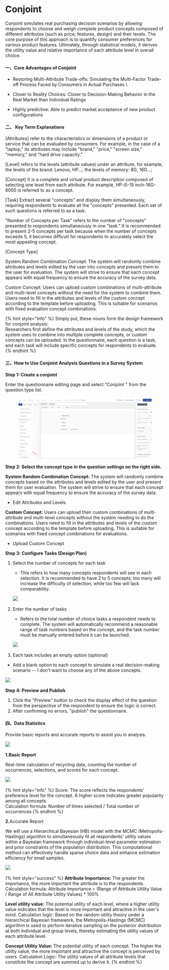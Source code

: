 # Conjoint

Conjoint  simulates real purchasing decision scenarios by allowing respondents to choose and weigh complete product concepts composed of different attributes (such as price, features, design) and their levels. The core purpose of this approach is to quantify consumer preferences for various product features. Ultimately, through statistical models, it derives the utility value and relative importance of each attribute level in overall choice.

#### 一、Core Advantages of Conjoint <a href="#yi-maxdiff-de-he-xin-you-shi" id="yi-maxdiff-de-he-xin-you-shi"></a>

* Restoring Multi-Attribute Trade-offs: Simulating the Multi-Factor Trade-off Process Faced by Consumers in Actual Purchases
  \

* Closer to Reality Choices: Closer to Decision-Making Behavior in the Real Market than Individual Ratings
* Highly predictive: Able to predict market acceptance of new product configurations

#### **二、** Key Term Explanations <a href="#er-guan-jian-ci-shuo-ming" id="er-guan-jian-ci-shuo-ming"></a>

\[Attributes] refer to the characteristics or dimensions of a product or service that can be evaluated by consumers. For example, in the case of a "laptop," its attributes may include "brand," "price," "screen size," "memory," and "hard drive capacity."

\[Level] refers to the levels (attribute values) under an attribute, for example, the levels of the brand: Lenovo, HP...; the levels of memory: 8G, 16G...;

\[Concept] It is a complete and virtual product description composed of selecting one level from each attribute. For example, HP-i5-15 inch-16G-6000 is referred to as a concept.

\[Task] Extract several "concepts" and display them simultaneously, requiring respondents to evaluate all the "concepts" presented. Each set of such questions is referred to as a task.

"Number of Concepts per Task" refers to the number of "concepts" presented to respondents simultaneously in one "task." It is recommended to present 2-5 concepts per task because when the number of concepts exceeds 5, it becomes difficult for respondents to accurately select the most appealing concept.

\[Concept Type]

System Random Combination Concept: The system will randomly combine attributes and levels edited by the user into concepts and present them to the user for evaluation. The system will strive to ensure that each concept appears with equal frequency to ensure the accuracy of the survey data.

Custom Concept: Users can upload custom combinations of multi-attribute and multi-level concepts without the need for the system to combine them. Users need to fill in the attributes and levels of the custom concept according to the template before uploading. This is suitable for scenarios with fixed evaluation concept combinations.

{% hint style="info" %}
Simply put, these nouns form the design framework for conjoint analysis:
\
Researchers first define the attributes and levels of the study, which the system uses to combine into multiple complete concepts, or custom concepts can be uploaded. In the questionnaire, each question is a task, and each task will include specific concepts for respondents to evaluate.
{% endhint %}

#### 三、How to Use Conjoint Analysis Questions in a Survey System <a href="#san-wen-juan-xi-tong-zhong-she-zhi-maxdiff-ti" id="san-wen-juan-xi-tong-zhong-she-zhi-maxdiff-ti"></a>

**Step 1: Create a conjoint**

Enter the questionnaire editing page and select "Conjoint " from the question type list.

<figure><img src="../../.gitbook/assets/image.png" alt=""><figcaption></figcaption></figure>

**Step 2: Select the concept type in the question settings on the right side.**

**System Random Combination Concept:** The system will randomly combine concepts based on the attributes and levels edited by the user and present them for user evaluation. The system will strive to ensure that each concept appears with equal frequency to ensure the accuracy of the survey data.

* Edit Attributes and Levels

&#x20;

**Custom Concept:** Users can upload their custom combinations of multi-attribute and multi-level concepts without the system needing to do the combinations. Users need to fill in the attributes and levels of the custom concept according to the template before uploading. This is suitable for scenarios with fixed concept combinations for evaluations.

* Upload Custom Concept



**Step 3: Configure Tasks (Design Plan)**

1.  Select the number of concepts for each task

    * This refers to how many concepts respondents will see in each selection. It is recommended to have 2 to 5 concepts; too many will increase the difficulty of selection, while too few will lack comparability.

    ![](https://imur.gitbook.io/help_center/~gitbook/image?url=https%3A%2F%2F1246225111-files.gitbook.io%2F%7E%2Ffiles%2Fv0%2Fb%2Fgitbook-x-prod.appspot.com%2Fo%2Fspaces%252F-Lnu1UZ4dgrL0WcgooHk%252Fuploads%252FeyLkAnqjEI8qsT6QxomI%252Fimage.png%3Falt%3Dmedia%26token%3Dc66b334f-f164-44e4-a816-bddda954179c\&width=768\&dpr=4\&quality=100\&sign=94b3208f\&sv=2)
2.  Enter the number of tasks

    * Refers to the total number of choice tasks a respondent needs to complete. The system will automatically recommend a reasonable range of task numbers based on the concept, and the task number must be manually entered before it can be launched.

    ![](https://imur.gitbook.io/help_center/~gitbook/image?url=https%3A%2F%2F1246225111-files.gitbook.io%2F%7E%2Ffiles%2Fv0%2Fb%2Fgitbook-x-prod.appspot.com%2Fo%2Fspaces%252F-Lnu1UZ4dgrL0WcgooHk%252Fuploads%252Fh0HWH9i0RilnQQTkl90Z%252Fimage.png%3Falt%3Dmedia%26token%3Df9c0501d-af07-46cf-916b-b692f6f11d74\&width=768\&dpr=4\&quality=100\&sign=9651477f\&sv=2)
3. Each task includes an empty option (optional)

* Add a blank option to each concept to simulate a real decision-making scenario -- I don't want to choose any of the above concepts.

![](https://imur.gitbook.io/help_center/~gitbook/image?url=https%3A%2F%2F1246225111-files.gitbook.io%2F%7E%2Ffiles%2Fv0%2Fb%2Fgitbook-x-prod.appspot.com%2Fo%2Fspaces%252F-Lnu1UZ4dgrL0WcgooHk%252Fuploads%252FqxRcC5YPRX02VWmbTNci%252Fimage.png%3Falt%3Dmedia%26token%3D4517750e-1c05-43ca-8e70-9f4fbef49f07\&width=768\&dpr=4\&quality=100\&sign=d9998abb\&sv=2)



**Step 4: Preview and Publish**

1. Click the "Preview" button to check the display effect of the question from the perspective of the respondent to ensure the logic is correct.
2. After confirming no errors, "publish" the questionnaire.

#### 四、Data Statistics <a href="#si-shu-ju-tong-ji" id="si-shu-ju-tong-ji"></a>

Provide basic reports and accurate reports to assist you in analysis.

![](https://imur.gitbook.io/help_center/~gitbook/image?url=https%3A%2F%2F1246225111-files.gitbook.io%2F%7E%2Ffiles%2Fv0%2Fb%2Fgitbook-x-prod.appspot.com%2Fo%2Fspaces%252F-Lnu1UZ4dgrL0WcgooHk%252Fuploads%252FikitAtWbFJrEha5LaeTI%252Fimage.png%3Falt%3Dmedia%26token%3Dd3050bcc-cf00-4f87-b1ac-41a9ef0536be\&width=768\&dpr=4\&quality=100\&sign=84f4bfd9\&sv=2)

**1.Basic Report**

Real-time calculation of recycling data, counting the number of occurrences, selections, and scores for each concept.

![](https://imur.gitbook.io/help_center/~gitbook/image?url=https%3A%2F%2F1246225111-files.gitbook.io%2F%7E%2Ffiles%2Fv0%2Fb%2Fgitbook-x-prod.appspot.com%2Fo%2Fspaces%252F-Lnu1UZ4dgrL0WcgooHk%252Fuploads%252FUOrqS1mQNSQmlyGNemB7%252Fimage.png%3Falt%3Dmedia%26token%3D0576fb41-652a-47d5-9532-ff34aa70658c\&width=768\&dpr=4\&quality=100\&sign=28859987\&sv=2)

{% hint style="info" %}
Score: The score reflects the respondents' preference level for the concept. A higher score indicates greater popularity among all concepts.
\
Calculation formula: Number of times selected / Total number of occurrences
{% endhint %}

&#x20;           &#x20;

**2.**&#x41;ccurate Report

We will use a Hierarchical Bayesian (HB) model with the MCMC (Metropolis-Hastings) algorithm to simultaneously fit all respondents' utility values within a Bayesian framework through individual-level parameter estimation and prior constraints of the population distribution. This computational method can effectively handle sparse choice data and enhance estimation efficiency for small samples.

![](https://imur.gitbook.io/help_center/~gitbook/image?url=https%3A%2F%2F1246225111-files.gitbook.io%2F%7E%2Ffiles%2Fv0%2Fb%2Fgitbook-x-prod.appspot.com%2Fo%2Fspaces%252F-Lnu1UZ4dgrL0WcgooHk%252Fuploads%252FX2PXzBw0Y5HWmB62pfdz%252Fimage.png%3Falt%3Dmedia%26token%3D72ea55f8-7a3e-472d-bf73-b398a0a39c20\&width=768\&dpr=4\&quality=100\&sign=1cd2dffa\&sv=2)



{% hint style="success" %}
**Attribute Importance:** The greater the importance, the more important the attribute is to the respondents. Calculation formula: Attribute Importance = (Range of Attribute Utility Value / Range of All Attribute Utility Values) \* 100%

**Level utility value:** The potential utility of each level, where a higher utility value indicates that the level is more important and attractive in the user's mind. Calculation logic: Based on the random utility theory under a hierarchical Bayesian framework, the Metropolis-Hastings (MCMC) algorithm is used to perform iterative sampling on the posterior distribution at both individual and group levels, thereby estimating the utility values of each attribute level.

**Concept Utility Value:** The potential utility of each concept. The higher the utility value, the more important and attractive the concept is perceived by users. Calculation Logic: The utility values of all attribute levels that constitute the concept are summed up to derive it.
{% endhint %}



